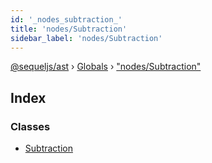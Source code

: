 ```yaml
---
id: '_nodes_subtraction_'
title: 'nodes/Subtraction'
sidebar_label: 'nodes/Subtraction'
---
```


[@sequeljs/ast](../index.md) › [Globals](../globals.md) ›
["nodes/Subtraction"](_nodes_subtraction_.md)

## Index

### Classes

- [Subtraction](../classes/_nodes_subtraction_.subtraction.md)
